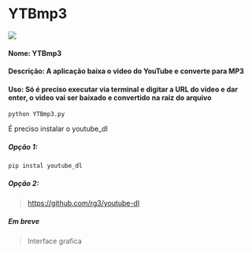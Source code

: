 # YTBmp3
![](https://i.imgur.com/l0rVfei.png)
#### Nome: YTBmp3
#### Descrição: A aplicação baixa o video do YouTube e converte para MP3
#### Uso: Só é preciso executar via terminal e digitar a URL do video e dar enter, o video vai ser baixado e convertido na raiz do arquivo
```
python YTBmp3.py
````
É preciso instalar o youtube_dl
##### Opção 1: 
```
pip instal youtube_dl
```
##### Opção 2:
> https://github.com/rg3/youtube-dl

##### Em breve
> Interface grafica
